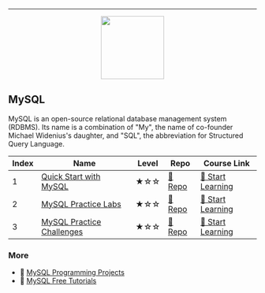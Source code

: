 
---

<div align="center">
<img width="128px" src="https://file.labex.io/path/amNAVWgtDX5M.png">
</div>

## MySQL

MySQL is an open-source relational database management system (RDBMS). Its name is a combination of "My", the name of co-founder Michael Widenius's daughter, and "SQL", the abbreviation for Structured Query Language.

|   Index | Name                                                    | Level   | Repo                                                              | Course Link                                                            |
|---------|---------------------------------------------------------|---------|-------------------------------------------------------------------|------------------------------------------------------------------------|
|       1 | [Quick Start with MySQL](#quick-start-with-mysql)       | ★☆☆     | [🔗 Repo](https://github.com/labex-labs/quick-start-with-mysql)    | [🚀 Start Learning](https://labex.io/courses/quick-start-with-mysql)    |
|       2 | [MySQL Practice Labs](#mysql-practice-labs)             | ★☆☆     | [🔗 Repo](https://github.com/labex-labs/mysql-practice-labs)       | [🚀 Start Learning](https://labex.io/courses/mysql-practice-labs)       |
|       3 | [MySQL Practice Challenges](#mysql-practice-challenges) | ★☆☆     | [🔗 Repo](https://github.com/labex-labs/mysql-practice-challenges) | [🚀 Start Learning](https://labex.io/courses/mysql-practice-challenges) |

### More

- 🔗 [MySQL Programming Projects](https://github.com/labex-labs/awesome-programming-projects?tab=readme-ov-file#mysql)
- 🔗 [MySQL Free Tutorials](https://github.com/labex-labs/mysql-free-tutorials)

